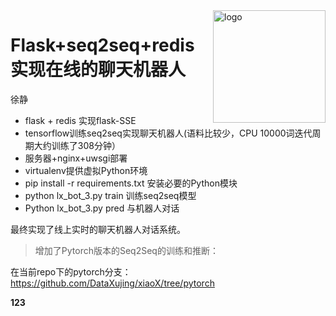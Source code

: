 
<img src="static/favo/xiaoX.ico" align="right" alt="logo" height="180" width="180" />


# Flask+seq2seq+redis实现在线的聊天机器人 


徐静

+ flask + redis 实现flask-SSE
+ tensorflow训练seq2seq实现聊天机器人(语料比较少，CPU 10000词迭代周期大约训练了308分钟）
+ 服务器+nginx+uwsgi部署
+ virtualenv提供虚拟Python环境
+ pip install -r requirements.txt 安装必要的Python模块
+ python lx_bot_3.py train 训练seq2seq模型
+ Python lx_bot_3.py pred 与机器人对话


最终实现了线上实时的聊天机器人对话系统。



> 增加了Pytorch版本的Seq2Seq的训练和推断：

在当前repo下的pytorch分支：
<https://github.com/DataXujing/xiaoX/tree/pytorch>

<b>123</b>

